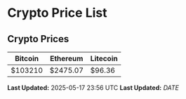# Crypto Price List

## Crypto Prices
| Bitcoin | Ethereum | Litecoin |
| ------- | -------- | -------- |
| $103210 | $2475.07 | $96.36 |
**Last Updated:** 2025-05-17 23:56 UTC
**Last Updated:** $DATE$
